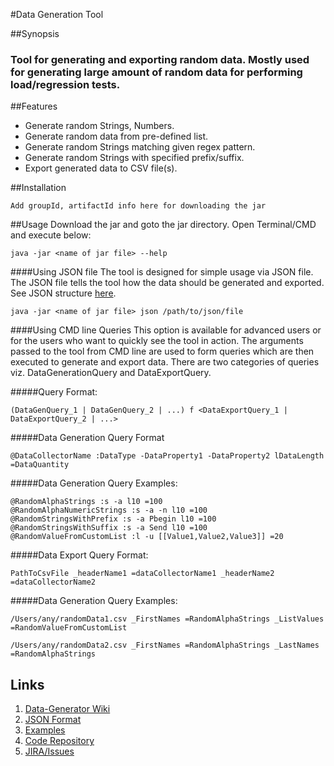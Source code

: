 #Data Generation Tool

##Synopsis
### Tool for generating and exporting random data. Mostly used for generating large amount of random data for performing load/regression tests.

##Features

 - Generate random Strings, Numbers.
 - Generate random data from pre-defined list.
 - Generate random Strings matching given regex pattern.
 - Generate random Strings with specified prefix/suffix.
 - Export generated data to CSV file(s).

##Installation

    Add groupId, artifactId info here for downloading the jar

##Usage
Download the jar and goto the jar directory. Open Terminal/CMD and execute below:

    java -jar <name of jar file> --help

####Using JSON file
The tool is designed for simple usage via JSON file. The JSON file tells the tool how the data should be generated and exported. See JSON structure [here](https://confluence.cdk.com/display/EA/Data-Generator+Tool+Wiki#Data-GeneratorToolWiki-JSONUsage:).

    java -jar <name of jar file> json /path/to/json/file

####Using CMD line Queries
This option is available for advanced users or for the users who want to quickly see the tool in action. The arguments passed to the tool from CMD line are used to form queries which are then executed to generate and export data. There are two categories of queries viz. DataGenerationQuery and DataExportQuery.

#####Query Format:

    (DataGenQuery_1 | DataGenQuery_2 | ...) f <DataExportQuery_1 | DataExportQuery_2 | ...>

#####Data Generation Query Format

    @DataCollectorName :DataType -DataProperty1 -DataProperty2 lDataLength =DataQuantity

#####Data Generation Query Examples:

    @RandomAlphaStrings :s -a l10 =100
    @RandomAlphaNumericStrings :s -a -n l10 =100
    @RandomStringsWithPrefix :s -a Pbegin l10 =100
    @RandomStringsWithSuffix :s -a Send l10 =100
    @RandomValueFromCustomList :l -u [[Value1,Value2,Value3]] =20

#####Data Export Query Format:

    PathToCsvFile _headerName1 =dataCollectorName1 _headerName2 =dataCollectorName2

#####Data Generation Query Examples:

    /Users/any/randomData1.csv _FirstNames =RandomAlphaStrings _ListValues =RandomValueFromCustomList
    
    /Users/any/randomData2.csv _FirstNames =RandomAlphaStrings _LastNames =RandomAlphaStrings

## Links

 1. [Data-Generator Wiki](https://confluence.cdk.com/display/EA/Data-Generator+Tool+Wiki)
 2. [JSON Format](https://confluence.cdk.com/display/EA/Data-Generator+Tool+Wiki#Data-GeneratorToolWiki-JSONUsage:)
 3. [Examples](https://confluence.cdk.com/display/EA/Data-Generator+Tool+Examples)
 4. [Code Repository]()
 5. [JIRA/Issues]()

